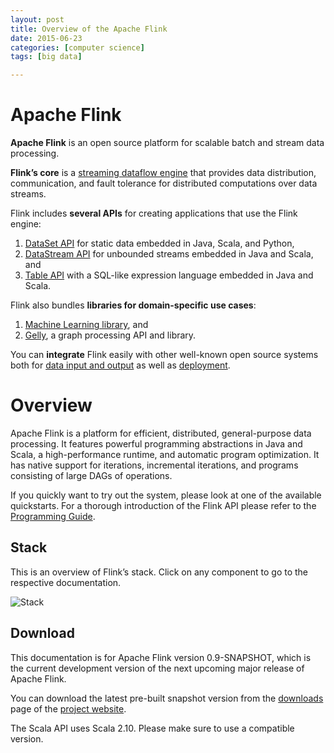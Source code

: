 ```yaml
---
layout: post
title: Overview of the Apache Flink 
date: 2015-06-23
categories: [computer science]
tags: [big data]

---
```


# Apache Flink

**Apache Flink** is an open source platform for scalable batch and
stream data processing.

**Flink’s core** is a [streaming dataflow
engine](http://flink.apache.org/features.html#unified-stream-amp-batch-processing) that provides
data distribution, communication, and fault tolerance for distributed
computations over data streams.

Flink includes **several APIs** for creating applications that use the
Flink engine:

1.  [DataSet API](http://flink.apache.org/features.html#dataset-api) for static data embedded in
    Java, Scala, and Python,
2.  [DataStream API](http://flink.apache.org/features.html#datastream-api) for unbounded streams
    embedded in Java and Scala, and
3.  [Table API](http://flink.apache.org/features.html#table-api) with a SQL-like expression
    language embedded in Java and Scala.

Flink also bundles **libraries for domain-specific use cases**:

1.  [Machine Learning library](http://flink.apache.org/features.html#machine-learning-library),
    and
2.  [Gelly](http://flink.apache.org/features.html#graph-api-amp-library-gelly), a graph
    processing API and library.

You can **integrate** Flink easily with other well-known open source
systems both for [data input and
output](http://flink.apache.org/features.html#deployment-and-integration) as well as
[deployment](http://flink.apache.org/features.html#deployment-and-integration).

Overview
========

Apache Flink is a platform for efficient, distributed, general-purpose
data processing. It features powerful programming abstractions in Java
and Scala, a high-performance runtime, and automatic program
optimization. It has native support for iterations, incremental
iterations, and programs consisting of large DAGs of operations.

If you quickly want to try out the system, please look at one of the
available quickstarts. For a thorough introduction of the Flink API
please refer to the [Programming Guide](http://ci.apache.org/projects/flink/flink-docs-master/apis/programming_guide.html).

Stack
-----

This is an overview of Flink’s stack. Click on any component to go to
the respective documentation.

![Stack](http://sungsoo.github.com/images/overview-stack-0.9.png)

Download
--------

This documentation is for Apache Flink version 0.9-SNAPSHOT, which is
the current development version of the next upcoming major release of
Apache Flink.

You can download the latest pre-built snapshot version from the
[downloads](http://flink.apache.org/downloads.html#latest) page of the
[project website](http://flink.apache.org).

The Scala API uses Scala 2.10. Please make sure to use a compatible
version.
